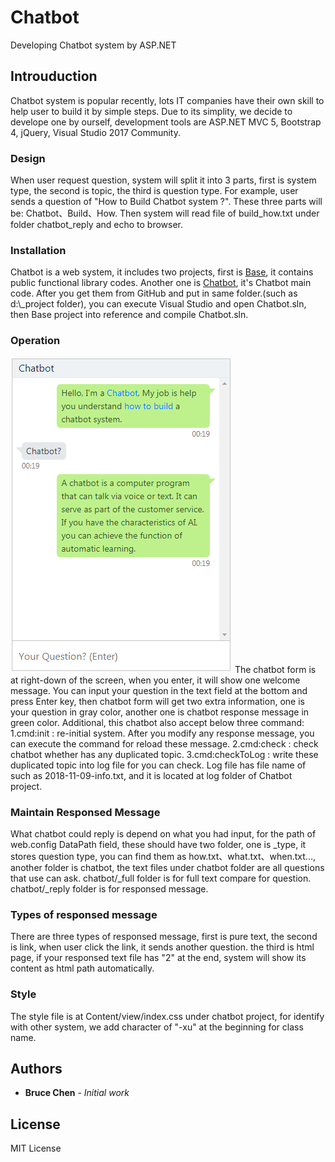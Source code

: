 # Chatbot

Developing Chatbot system by ASP.NET

## Introuduction

Chatbot system is popular recently, lots IT companies have their own skill to help user to build it by simple steps. Due to its simplity, we decide to develope one by ourself, development tools are ASP.NET MVC 5, Bootstrap 4, jQuery, Visual Studio 2017 Community.

### Design

When user request question, system will split it into 3 parts, first is system type, the second is topic, the third is question type. For example, user sends a question of "How to Build Chatbot system ?". These three parts will be: Chatbot、Build、How. Then system will read file of build_how.txt under folder  chatbot\_reply and echo to browser.

### Installation

Chatbot is a web system, it includes two projects, first is [Base](https://github.com/bruce66tw/Base), it contains public functional library codes. Another one is [Chatbot](https://github.com/bruce66tw/Chatbot), it's Chatbot main code. After you get them from GitHub and put in same folder.(such as d:\\_project folder), you can execute Visual Studio and open Chatbot.sln, then Base project into reference and compile Chatbot.sln. 

### Operation

![Chatbot form](https://github.com/bruce66tw/Chatbot/blob/master/images/chat_eng.png)
The chatbot form is at right-down of the screen, when you enter, it will show one welcome message. You can input your question in the text field at the bottom and press Enter key, then chatbot form will get two extra information, one is your question in gray color, another one is chatbot response message in green color. Additional, this chatbot also accept below three command:
1.cmd:init : re-initial system. After you modify any response message, you can execute the command for reload these message.
2.cmd:check : check chatbot whether has any duplicated topic.
3.cmd:checkToLog : write these duplicated topic into log file for you can check. Log file has file name of such as 2018-11-09-info.txt, and it is located at log folder of Chatbot project.

### Maintain Responsed Message

What chatbot could reply is depend on what you had input, for the path of web.config DataPath field, these should have two folder, one is _type, it stores question type, you can find them as how.txt、what.txt、when.txt..., another folder is chatbot, the text files under chatbot folder are all questions that use can ask. chatbot/_full folder is for full text compare for question. chatbot/_reply folder is for responsed message.

### Types of responsed message

There are three types of responsed message, first is pure text, the second is link, when user click the link, it sends another question. the third is html page, if your responsed text file has "2" at the end, system will show its content as html path automatically.

### Style 

The style file is at Content/view/index.css under chatbot project, for identify with other system, we add character of "-xu" at the beginning for class name.

## Authors

* **Bruce Chen** - *Initial work*

## License

MIT License
